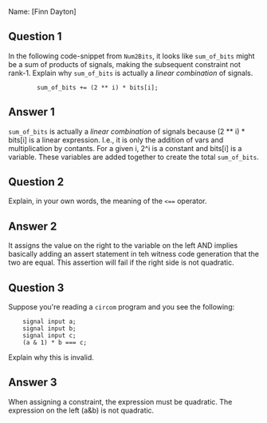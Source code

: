 Name: [Finn Dayton]

## Question 1

In the following code-snippet from `Num2Bits`, it looks like `sum_of_bits`
might be a sum of products of signals, making the subsequent constraint not
rank-1. Explain why `sum_of_bits` is actually a _linear combination_ of
signals.

```
        sum_of_bits += (2 ** i) * bits[i];
```

## Answer 1

`sum_of_bits` is actually a _linear combination_ of signals because (2 ** i) * bits[i] is a linear expression. I.e., it is only the addition of vars and multiplication by contants. For a given i, 2^i is a constant and bits[i] is a variable. These variables are added together to create the total `sum_of_bits`.

## Question 2

Explain, in your own words, the meaning of the `<==` operator.

## Answer 2

It assigns the value on the right to the variable on the left AND implies basically adding an assert statement in teh witness code generation that the two are equal. This assertion will fail if the right side is not quadratic. 

## Question 3

Suppose you're reading a `circom` program and you see the following:

```
    signal input a;
    signal input b;
    signal input c;
    (a & 1) * b === c;
```

Explain why this is invalid.

## Answer 3

When assigning a constraint, the expression must be quadratic. The expression on the left (a&b) is not quadratic.
